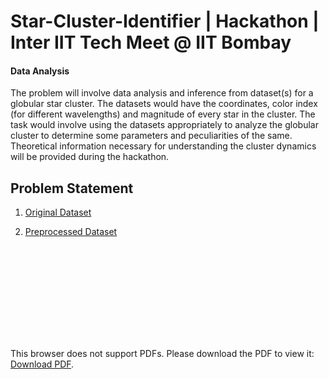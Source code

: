 # Star-Cluster-Identifier | Hackathon | Inter IIT Tech Meet @ IIT Bombay
#### Data Analysis 

The problem will involve data analysis and inference from dataset(s) for a globular star cluster. 
The datasets would have the coordinates, color index (for different wavelengths) and magnitude of every star in the cluster.
The task would involve using the datasets appropriately to analyze the globular cluster to determine some parameters and peculiarities of the same. 
Theoretical information necessary for understanding the cluster dynamics will be provided during the hackathon.

## Problem Statement
   1. [Original Dataset](https://drive.google.com/file/d/1WkCE1cxiFFedq7I9DjnlkDwSSwZynj4z/view?usp=sharing)
   
   2. [Preprocessed Dataset](https://drive.google.com/open?id=1DHesv5yuwqxMcRJxcS2G1UbuOeZfW-VC)

<object data="http://yoursite.com/the.pdf" type="application/pdf" width="700px" height="700px">
    <embed src="http://yoursite.com/the.pdf">
        <p>This browser does not support PDFs. Please download the PDF to view it: <a href="http://yoursite.com/the.pdf">Download PDF</a>.</p>
    </embed>
</object>

